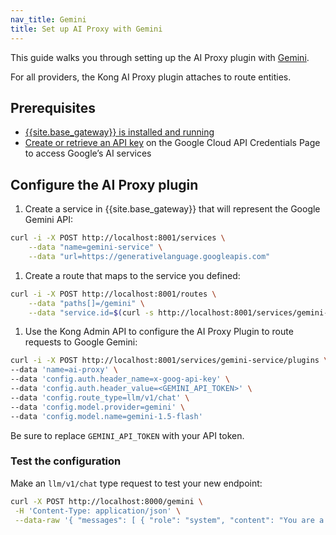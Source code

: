 ```yaml
---
nav_title: Gemini
title: Set up AI Proxy with Gemini
---
```


This guide walks you through setting up the AI Proxy plugin with [Gemini](https://gemini.google.com/).

For all providers, the Kong AI Proxy plugin attaches to route entities.

## Prerequisites
* [{{site.base_gateway}} is installed and running](/gateway/latest/get-started/)
* [Create or retrieve an API key](https://ai.google.dev/gemini-api/docs/api-key) on the Google Cloud API Credentials Page to access Google’s AI services

## Configure the AI Proxy plugin

1. Create a service in {{site.base_gateway}} that will represent the Google Gemini API:
```sh
curl -i -X POST http://localhost:8001/services \
    --data "name=gemini-service" \
    --data "url=https://generativelanguage.googleapis.com"
```
1. Create a route that maps to the service you defined:
```sh
curl -i -X POST http://localhost:8001/routes \
    --data "paths[]=/gemini" \
    --data "service.id=$(curl -s http://localhost:8001/services/gemini-service | jq -r '.id')"
```
1. Use the Kong Admin API to configure the AI Proxy Plugin to route requests to Google Gemini:
```sh
curl -i -X POST http://localhost:8001/services/gemini-service/plugins \
--data 'name=ai-proxy' \
--data 'config.auth.header_name=x-goog-api-key' \
--data 'config.auth.header_value=<GEMINI_API_TOKEN>' \
--data 'config.route_type=llm/v1/chat' \
--data 'config.model.provider=gemini' \
--data 'config.model.name=gemini-1.5-flash'
```

Be sure to replace `GEMINI_API_TOKEN` with your API token.

### Test the configuration

Make an `llm/v1/chat` type request to test your new endpoint:

```sh
curl -X POST http://localhost:8000/gemini \
 -H 'Content-Type: application/json' \
 --data-raw '{ "messages": [ { "role": "system", "content": "You are a mathematician" }, { "role": "user", "content": "What is 1+1?"} ] }'
```
